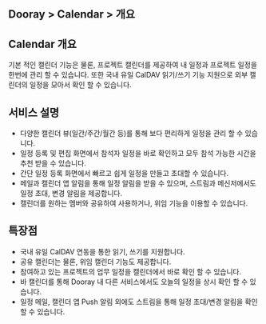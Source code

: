 ## Dooray > Calendar > 개요
## Calendar 개요
기본 적인 캘린더 기능은 물론, 프로젝트 캘린더를 제공하여 내 일정과 프로젝트 일정을 한번에 관리 할 수 있습니다. 
또한 국내 유일  CalDAV 읽기/쓰기 기능 지원으로 외부 캘린더의 일정을 모아서 확인 할 수 있습니다.

## 서비스 설명
- 다양한 캘린더 뷰(일간/주간/월간 등)를 통해 보다 편리하게 일정을 관리 할 수 있습니다.
- 일정 등록 및 편집 화면에서 참석자 일정을 바로 확인하고 모두 참석 가능한 시간을 추천 받을 수 있습니다.
- 간단 일정 등록 화면에서 빠르고 쉽게 일정을 만들고 초대할 수 있습니다.  
- 메일과 캘린더 앱 알림을 통해 일정 알림을 받을 수 있으며, 스트림과 메신저에서도 일정 초대, 변경 알림을 제공합니다.
- 캘린더를 원하는 멤버와 공유하여 사용하거나, 위임 기능을 이용할 수 있습니다.

## 특장점
- 국내 유일 CalDAV 연동을 통한 읽기, 쓰기를 지원합니다. 
- 공유 캘린더는 물론, 위임 캘린더 기능도 제공합니다.
- 참여하고 있는 프로젝트의 업무 일정을 캘린더에서 바로 확인 할 수 있습니다.
- 바 캘린더를 통해 Dooray 내 다른 서비스에서도 오늘의 일정을 상시 확인 할 수 있습니다.
- 일정 메일, 캘린더 앱 Push 알림 외에도 스트림을 통해 일정 초대/변경 알림을 확인 할 수 있습니다.
